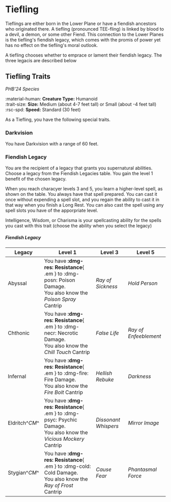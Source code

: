 # Tiefling

Tieflings are either born in the Lower Plane or have a fiendish ancestors who originated there. A tiefling (pronounced TEE-fling) is linked by blood to a devil, a demon, or some other Fiend. This connection to the Lower Planes is the tiefling's fiendish legacy, which comes with the promis of power yet has no effect on the tiefling's moral outlook.

A tiefling chooses whether to emprace or lament their fiendish legacy. The three legacis are described below

## Tiefling Traits

*PHB'24 Species*

:material-human: **Creature Type:** Humanoid  
:trait-size: **Size:** Medium (about 4-7 feet tall) or Small (about -4 feet tall)  
:rsc-spd: **Speed:** Standard (30 feet)

As a Tiefling, you have the following special traits.

### Darkvision

You have Darkvision with a range of 60 feet.

### Fiendish Legacy

You are the recipient of a legacy that grants you supernatural abilities. Choose a legacy from the Fiendish Legacies table. You gain the level 1 benefit of the chosen legacy.

When you reach characyer levels 3 and 5, you learn a higher-level spell, as shown on the table. You always have that spell prepared. You can cast it once without expending a spell slot, and you regain the ability to cast it in that way when you finish a Long Rest. You can also cast the spell using any spell slots you have of the apporpriate level.

Intelligence, Wisdom, or Charisma is your spellcasting ability for the spells you cast with this trait (choose the ability when you select the legacy)

##### Fiendish Legacy

| Legacy | Level 1 | Level 3 | Level 5 |
|---|---|---|---|
| Abyssal | You have **:dmg-res: Resistance**{ .em } to :dmg-posn: Poison Damage. <br>You also know the *Poison Spray* Cantrip | *Ray of Sickness* | *Hold Person* |
| Chthonic | You have **:dmg-res: Resistance**{ .em } to :dmg-necr: Necrotic Damage. <br>You also know the *Chill Touch* Cantrip | *False Life* | *Ray of Enfeeblement* |
| Infernal | You have **:dmg-res: Resistance**{ .em } to :dmg-fire: Fire Damage. <br>You also know the *Fire Bolt* Cantrip | *Hellish Rebuke* | *Darkness* |
| Eldritch^*CM*^ | You have **:dmg-res: Resistance**{ .em } to :dmg-psyc: Psychic Damage. <br>You also know the *Vicious Mockery* Cantrip | *Dissonant Whispers* | *Mirror Image* |
| Stygian^*CM*^ | You have **:dmg-res: Resistance**{ .em } to :dmg-cold: Cold Damage. <br>You also know the *Ray of Frost* Cantrip | *Cause Fear* | *Phantasmal Force* |
